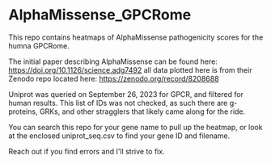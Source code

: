 # AlphaMissense_GPCRome

This repo contains heatmaps of AlphaMissense pathogenicity scores for the humna GPCRome. 

The initial paper describing AlphaMissense can be found here: https://doi.org/10.1126/science.adg7492 all data plotted here is from their Zenodo repo located here: https://zenodo.org/record/8208688

Uniprot was queried on September 26, 2023 for GPCR, and filtered for human results. This list of IDs was not checked, as such there are g-proteins, GRKs, and other stragglers that likely came along for the ride. 

You can search this repo for your gene name to pull up the heatmap, or look at the enclosed uniprot_seq.csv to find your gene ID and filename. 

Reach out if you find errors and I'll strive to fix.
